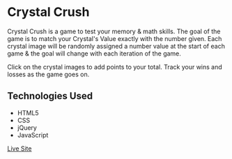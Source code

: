 # Crystal Crush
Crystal Crush is a game to test your memory & math skills. The goal of the game is to match your Crystal's Value exactly with the number given. Each crystal image will be randomly assigned a number value at the start of each game & the goal will change with each iteration of the game.

Click on the crystal images to add points to your total. Track your wins and losses as the game goes on.

## Technologies Used

<ul>
  <li>HTML5</li>
  <li>CSS</li>
  <li>jQuery</li>
  <li>JavaScript</li>
</ul>  

<a href="https://benderb64.github.io/Crystal-Crush/" target="_top">Live Site</a>
